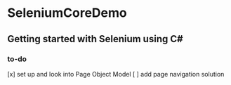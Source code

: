 # SeleniumCoreDemo

## Getting started with Selenium using C#

### to-do
[x] set up and look into Page Object Model
[ ] add page navigation solution
